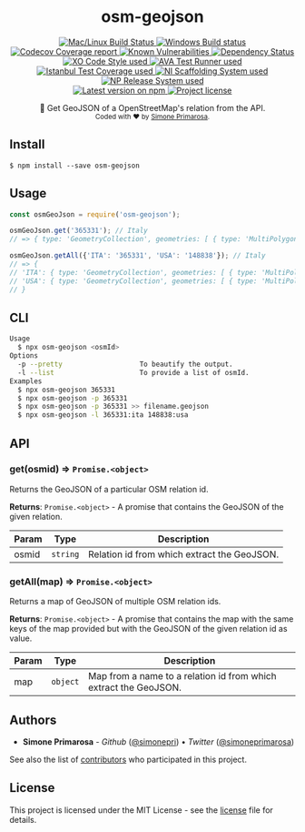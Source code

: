 <h1 align="center">
  <b>osm-geojson</b>
</h1>
<p align="center">
  <!-- CI - TravisCI -->
  <a href="https://travis-ci.com/simonepri/osm-geojson">
    <img src="https://img.shields.io/travis/com/simonepri/osm-geojson/master.svg?label=MacOS%20%26%20Linux" alt="Mac/Linux Build Status" />
  </a>
  <!-- CI - AppVeyor -->
  <a href="https://ci.appveyor.com/project/simonepri/osm-geojson">
    <img src="https://img.shields.io/appveyor/ci/simonepri/osm-geojson/master.svg?label=Windows" alt="Windows Build status" />
  </a>
  <!-- Coverage - Codecov -->
  <a href="https://codecov.io/gh/simonepri/osm-geojson">
    <img src="https://img.shields.io/codecov/c/github/simonepri/osm-geojson/master.svg" alt="Codecov Coverage report" />
  </a>
  <!-- DM - Snyk -->
  <a href="https://snyk.io/test/github/simonepri/osm-geojson?targetFile=package.json">
    <img src="https://snyk.io/test/github/simonepri/osm-geojson/badge.svg?targetFile=package.json" alt="Known Vulnerabilities" />
  </a>
  <!-- DM - David -->
  <a href="https://david-dm.org/simonepri/osm-geojson">
    <img src="https://david-dm.org/simonepri/osm-geojson/status.svg" alt="Dependency Status" />
  </a>

  <br/>

  <!-- Code Style - XO-Prettier -->
  <a href="https://github.com/xojs/xo">
    <img src="https://img.shields.io/badge/code_style-XO+Prettier-5ed9c7.svg" alt="XO Code Style used" />
  </a>
  <!-- Test Runner - AVA -->
  <a href="https://github.com/avajs/ava">
    <img src="https://img.shields.io/badge/test_runner-AVA-fb3170.svg" alt="AVA Test Runner used" />
  </a>
  <!-- Test Coverage - Istanbul -->
  <a href="https://github.com/istanbuljs/nyc">
    <img src="https://img.shields.io/badge/test_coverage-NYC-fec606.svg" alt="Istanbul Test Coverage used" />
  </a>
  <!-- Init - ni -->
  <a href="https://github.com/simonepri/ni">
    <img src="https://img.shields.io/badge/initialized_with-ni-e74c3c.svg" alt="NI Scaffolding System used" />
  </a>
  <!-- Release - np -->
  <a href="https://github.com/sindresorhus/np">
    <img src="https://img.shields.io/badge/released_with-np-6c8784.svg" alt="NP Release System used" />
  </a>

  <br/>

  <!-- Version - npm -->
  <a href="https://www.npmjs.com/package/osm-geojson">
    <img src="https://img.shields.io/npm/v/osm-geojson.svg" alt="Latest version on npm" />
  </a>
  <!-- License - MIT -->
  <a href="https://github.com/simonepri/osm-geojson/tree/master/license">
    <img src="https://img.shields.io/github/license/simonepri/osm-geojson.svg" alt="Project license" />
  </a>
</p>
<p align="center">
  🔰 Get GeoJSON of a OpenStreetMap's relation from the API.
  <br/>

  <sub>
    Coded with ❤️ by <a href="#authors">Simone Primarosa</a>.
  </sub>
</p>

## Install

```
$ npm install --save osm-geojson
```

## Usage

```js
const osmGeoJson = require('osm-geojson');

osmGeoJson.get('365331'); // Italy
// => { type: 'GeometryCollection', geometries: [ { type: 'MultiPolygon', coordinates: [Array] } ] }

osmGeoJson.getAll({'ITA': '365331', 'USA': '148838'}); // Italy
// => {
// 'ITA': { type: 'GeometryCollection', geometries: [ { type: 'MultiPolygon', coordinates: [Array] } ] },
// 'USA': { type: 'GeometryCollection', geometries: [ { type: 'MultiPolygon', coordinates: [Array] } ] }
// }
```

## CLI

```bash
Usage
  $ npx osm-geojson <osmId>
Options
  -p --pretty                   To beautify the output.
  -l --list                     To provide a list of osmId.
Examples
  $ npx osm-geojson 365331
  $ npx osm-geojson -p 365331
  $ npx osm-geojson -p 365331 >> filename.geojson
  $ npx osm-geojson -l 365331:ita 148838:usa
```

## API

<a name="get"></a>

### get(osmid) ⇒ <code>Promise.&lt;object&gt;</code>
Returns the GeoJSON of a particular OSM relation id.

**Returns**: <code>Promise.&lt;object&gt;</code> - A promise that contains the GeoJSON of the given
relation.

| Param | Type | Description |
| --- | --- | --- |
| osmid | <code>string</code> | Relation id from which extract the GeoJSON. |

<a name="getAll"></a>

### getAll(map) ⇒ <code>Promise.&lt;object&gt;</code>
Returns a map of GeoJSON of multiple OSM relation ids.

**Returns**: <code>Promise.&lt;object&gt;</code> - A promise that contains the map with the same keys
of the map provided but with the GeoJSON of the given relation id as value.

| Param | Type | Description |
| --- | --- | --- |
| map | <code>object</code> | Map from a name to a relation id from which extract the GeoJSON. |

## Authors

- **Simone Primarosa** - *Github* ([@simonepri][github:simonepri]) • *Twitter* ([@simoneprimarosa][twitter:simoneprimarosa])

See also the list of [contributors][contributors] who participated in this project.

## License

This project is licensed under the MIT License - see the [license][license] file for details.


<!-- Links -->
[start]: https://github.com/simonepri/osm-geojson#start-of-content
[contributors]: https://github.com/simonepri/osm-geojson/contributors

[license]: https://github.com/simonepri/osm-geojson/tree/master/license

[github:simonepri]: https://github.com/simonepri
[twitter:simoneprimarosa]: http://twitter.com/intent/user?screen_name=simoneprimarosa
